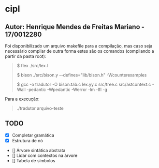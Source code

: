 # cipl

## Autor: Henrique Mendes de Freitas Mariano - 17/0012280

Foi disponibilizado um arquivo makefile para a compilação, mas caso seja necessário compilar de outra forma estes são os comandos (compilando a partir da pasta root):

> $ flex ./src/lex.l
>
> $ bison ./src/bison.y --defines="lib/bison.h"  -Wcounterexamples
>
> $ gcc -o tradutor -O bison.tab.c lex.yy.c src/tree.c src/astcontext.c -Wall -pedantic -Wpedantic -Werror -lm -lfl -g

Para a execução:

> ./tradutor arquivo-teste

## TODO

- [X] Completar gramática
- [X] Estrutura de nó
- [] Árvore sintática abstrata
- [] Lidar com contextos na árvore
- [] Tabela de símbolos